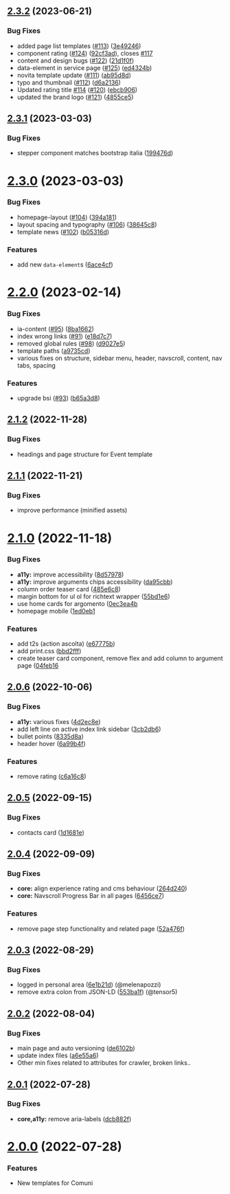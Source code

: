 ## [2.3.2](https://github.com/italia/design-comuni-pagine-statiche/compare/v2.3.1...v2.3.2) (2023-06-21)


### Bug Fixes

* added page list templates ([#113](https://github.com/italia/design-comuni-pagine-statiche/issues/113)) ([3e49246](https://github.com/italia/design-comuni-pagine-statiche/commit/3e492467c0c9d15b32651ff38939aaa14b22adb2))
* component rating ([#124](https://github.com/italia/design-comuni-pagine-statiche/issues/124)) ([92cf3ad](https://github.com/italia/design-comuni-pagine-statiche/commit/92cf3ad52f09603473a744d4591d418d721455a8)), closes [#117](https://github.com/italia/design-comuni-pagine-statiche/issues/117)
* content and design bugs ([#122](https://github.com/italia/design-comuni-pagine-statiche/issues/122)) ([21d1f0f](https://github.com/italia/design-comuni-pagine-statiche/commit/21d1f0f37d337ce28db68a95188e50bd7617a746))
* data-element in service page ([#125](https://github.com/italia/design-comuni-pagine-statiche/issues/125)) ([ed4324b](https://github.com/italia/design-comuni-pagine-statiche/commit/ed4324bea4aa5bfb4a5f2499bf7c2cfee9720795))
* novita template update ([#111](https://github.com/italia/design-comuni-pagine-statiche/issues/111)) ([ab95d8d](https://github.com/italia/design-comuni-pagine-statiche/commit/ab95d8da1f042f5bd342fc02cce0a4c097676f48))
* typo and thumbnail ([#112](https://github.com/italia/design-comuni-pagine-statiche/issues/112)) ([d6a2136](https://github.com/italia/design-comuni-pagine-statiche/commit/d6a2136e80260cefea2a49496f08d163e5987cc9))
* Updated rating title [#114](https://github.com/italia/design-comuni-pagine-statiche/issues/114) ([#120](https://github.com/italia/design-comuni-pagine-statiche/issues/120)) ([ebcb906](https://github.com/italia/design-comuni-pagine-statiche/commit/ebcb906b1d4df088d02e44b0ebbdc045ea4d0d0e))
* updated the brand logo ([#121](https://github.com/italia/design-comuni-pagine-statiche/issues/121)) ([4855ce5](https://github.com/italia/design-comuni-pagine-statiche/commit/4855ce578b18a9038daf95c846c88cdfbb004cbf))



## [2.3.1](https://github.com/italia/design-comuni-pagine-statiche/compare/v2.3.0...v2.3.1) (2023-03-03)


### Bug Fixes

* stepper component matches bootstrap italia ([199476d](https://github.com/italia/design-comuni-pagine-statiche/commit/199476d033bdf8900de98c3ebf14a1ae83d443d8))



# [2.3.0](https://github.com/italia/design-comuni-pagine-statiche/compare/v2.2.0...v2.3.0) (2023-03-03)


### Bug Fixes

* homepage-layout ([#104](https://github.com/italia/design-comuni-pagine-statiche/issues/104)) ([394a181](https://github.com/italia/design-comuni-pagine-statiche/commit/394a181d0fdadf71498276c6ceb74281fbeb1c43))
* layout spacing and typography ([#106](https://github.com/italia/design-comuni-pagine-statiche/issues/106)) ([38645c8](https://github.com/italia/design-comuni-pagine-statiche/commit/38645c81c6834507b5dc8923396df411d973b93c))
* template news ([#102](https://github.com/italia/design-comuni-pagine-statiche/issues/102)) ([b05316d](https://github.com/italia/design-comuni-pagine-statiche/commit/b05316da53219516d52297f680372b9b6d21be33))


### Features

* add new `data-element`s ([6ace4cf](https://github.com/italia/design-comuni-pagine-statiche/commit/6ace4cf23b859268db6cc630550d4a04528d357d))



# [2.2.0](https://github.com/italia/design-comuni-pagine-statiche/compare/v2.1.2...v2.2.0) (2023-02-14)


### Bug Fixes

* ia-content ([#95](https://github.com/italia/design-comuni-pagine-statiche/issues/95)) ([8ba1662](https://github.com/italia/design-comuni-pagine-statiche/commit/8ba1662bef830ad351c7efea370f2363b59b429a))
* index wrong links ([#91](https://github.com/italia/design-comuni-pagine-statiche/issues/91)) ([e18d7c7](https://github.com/italia/design-comuni-pagine-statiche/commit/e18d7c7a1dcc835a752a0f73d43f9a2c369aa489))
* removed global rules ([#98](https://github.com/italia/design-comuni-pagine-statiche/issues/98)) ([d9027e5](https://github.com/italia/design-comuni-pagine-statiche/commit/d9027e5c48009a2db819f4559067878d5615523a))
* template paths ([a9735cd](https://github.com/italia/design-comuni-pagine-statiche/commit/a9735cd8c8f8a4b1d24076c936194cdae08e23da))
* various fixes on structure, sidebar menu, header, navscroll, content, nav tabs, spacing


### Features

* upgrade bsi ([#93](https://github.com/italia/design-comuni-pagine-statiche/issues/93)) ([b65a3d8](https://github.com/italia/design-comuni-pagine-statiche/commit/b65a3d868260f268fe0189602ff736b8861d7a7d))



## [2.1.2](https://github.com/italia/design-comuni-pagine-statiche/compare/v2.1.1...v2.1.2) (2022-11-28)


### Bug Fixes

* headings and page structure for Event template



## [2.1.1](https://github.com/italia/design-comuni-pagine-statiche/compare/v2.1.0...v2.1.1) (2022-11-21)


### Bug Fixes

* improve performance (minified assets)



# [2.1.0](https://github.com/italia/design-comuni-pagine-statiche/compare/v2.0.6...v2.1.0) (2022-11-18)


### Bug Fixes

* **a11y:** improve accessibility  ([8d57978](https://github.com/italia/design-comuni-pagine-statiche/commit/8d57978de32151d21577a3745d3f1225e8154fdb))
* **a11y:** improve arguments chips accessibility ([da95cbb](https://github.com/italia/design-comuni-pagine-statiche/commit/da95cbbdb8ce5fb8d5d48b05f26a823715b4279d))
* column order teaser card ([485e6c8](https://github.com/italia/design-comuni-pagine-statiche/commit/485e6c8e0af9f4596d295c75bab8dd68bf2e0881))
* margin bottom for ul ol for richtext wrapper ([55bd1e6](https://github.com/italia/design-comuni-pagine-statiche/commit/55bd1e6e54250a171e45b270e489b02e9b1a4d9c))
* use home cards for argomento ([0ec3ea4b](https://github.com/italia/design-comuni-pagine-statiche/commit/0ec3ea4ba162cddcfa03b91a66c9e2e9c855b600)
* homepage mobile ([1ed0eb1](https://github.com/italia/design-comuni-pagine-statiche/commit/1ed0eb1ae846d170f29c6c97d5e6ef164162860b)


### Features

* add t2s (action ascolta) ([e67775b](https://github.com/italia/design-comuni-pagine-statiche/commit/e67775b6475de6ab3cf9e9207ae9ec7c2f7045f8))
* add print.css ([bbd2fff](https://github.com/italia/design-comuni-pagine-statiche/commit/bbd2fffb2cb61499c1bbbe8fb327229e51aa2944))
* create teaser card component, remove flex and add column to argument page ([04feb16](https://github.com/italia/design-comuni-pagine-statiche/commit/04feb1662245ad4c586d8fcf4d79c05f52a0875c)



## [2.0.6](https://github.com/italia/design-comuni-pagine-statiche/compare/v2.0.5...v2.0.6) (2022-10-06)


### Bug Fixes

* **a11y:** various fixes ([4d2ec8e](https://github.com/italia/design-comuni-pagine-statiche/commit/4d2ec8ebb4257900bc53e9f083711a30e748852f))
* add left line on active index link sidebar ([3cb2db6](https://github.com/italia/design-comuni-pagine-statiche/commit/3cb2db6a298ccaf15532f742b6ffdf4c3ac867f9))
* bullet points ([8335d8a](https://github.com/italia/design-comuni-pagine-statiche/commit/8335d8ac1e6746dfe0a04dd00e6520e4c7e0ca13))
* header hover ([6a99b4f](https://github.com/italia/design-comuni-pagine-statiche/commit/6a99b4fe3f4b389cbe88888346a50f349652cbec))


### Features

* remove rating ([c6a16c8](https://github.com/italia/design-comuni-pagine-statiche/commit/c6a16c8ef7c943fb39102afb516809605c667b9a))



## [2.0.5](https://github.com/italia/design-comuni-pagine-statiche/compare/v2.0.4...v2.0.5) (2022-09-15)


### Bug Fixes

* contacts card ([1d1681e](https://github.com/italia/design-comuni-pagine-statiche/commit/1d1681e08312ecc56fe715fc1628c2383e17f4c3))



## [2.0.4](https://github.com/italia/design-comuni-pagine-statiche/compare/v2.0.3...v2.0.4) (2022-09-09)


### Bug Fixes

* **core:** align experience rating and cms behaviour ([264d240](https://github.com/italia/design-comuni-pagine-statiche/commit/264d240443747fc682bd07fea5fbb2f4295c628a))
* **core:** Navscroll Progress Bar in all pages ([6456ce7](https://github.com/italia/design-comuni-pagine-statiche/commit/6456ce7110097dfaf4563b7754ffa9cb033e06c8))


### Features

* remove page step functionality and related page ([52a476f](https://github.com/italia/design-comuni-pagine-statiche/commit/52a476f00812716b750f20109be5ad985f8ddf38))



## [2.0.3](https://github.com/italia/design-comuni-pagine-statiche/compare/v2.0.2...v2.0.3) (2022-08-29)


### Bug Fixes

* logged in personal area ([6e1b21d](https://github.com/italia/design-comuni-pagine-statiche/commit/6e1b21d5ed880e83bab7911b42657fdb1574bc6f)) (@melenapozzi)
* remove extra colon from JSON-LD ([553ba1f](https://github.com/italia/design-comuni-pagine-statiche/commit/553ba1f3701ba1aac51870b60481b61671c7c703)) (@tensor5)



## [2.0.2](https://github.com/italia/design-comuni-pagine-statiche/compare/v2.0.1...v2.0.2) (2022-08-04)


### Bug Fixes

* main page and auto versioning ([de6102b](https://github.com/italia/design-comuni-pagine-statiche/commit/de6102bd763413c82885b496361dbd7bab3d500c))
* update index files ([a6e55a6](https://github.com/italia/design-comuni-pagine-statiche/commit/a6e55a65435ad0da856ed0996a92179b2535f211))
* Other min fixes related to attributes for crawler, broken links..



## [2.0.1](https://github.com/italia/design-comuni-pagine-statiche/compare/v2.0.0...v2.0.1) (2022-07-28)


### Bug Fixes

* **core,a11y:** remove aria-labels ([dcb882f](https://github.com/italia/design-comuni-pagine-statiche/commit/dcb882f3a764a5283a79883952515acf3a24752a))



# [2.0.0](https://github.com/italia/design-comuni-pagine-statiche/compare/v1.0.0...v2.0.0) (2022-07-28)


### Features

* New templates for Comuni



